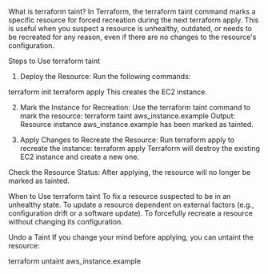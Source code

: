 What is terraform taint?
In Terraform, the terraform taint command marks a specific resource for forced recreation during the next terraform apply. This is useful when you suspect a resource is unhealthy, outdated, or needs to be recreated for any reason, even if there are no changes to the resource's configuration.

Steps to Use terraform taint

1) Deploy the Resource: Run the following commands:

terraform init
terraform apply
This creates the EC2 instance.

2) Mark the Instance for Recreation: Use the terraform taint command to mark the resource:
terraform taint aws_instance.example
Output:
Resource instance aws_instance.example has been marked as tainted.

3) Apply Changes to Recreate the Resource: Run terraform apply to recreate the instance:
terraform apply
Terraform will destroy the existing EC2 instance and create a new one.

Check the Resource Status: After applying, the resource will no longer be marked as tainted.

When to Use terraform taint
To fix a resource suspected to be in an unhealthy state.
To update a resource dependent on external factors (e.g., configuration drift or a software update).
To forcefully recreate a resource without changing its configuration.

Undo a Taint
If you change your mind before applying, you can untaint the resource:

terraform untaint aws_instance.example

